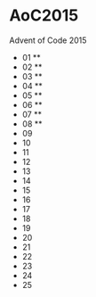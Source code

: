 # AoC2015
Advent of Code 2015

- 01 **
- 02 **
- 03 **
- 04 **
- 05 **
- 06 **
- 07 **
- 08 **
- 09
- 10
- 11
- 12
- 13
- 14
- 15
- 16
- 17
- 18
- 19
- 20
- 21
- 22
- 23
- 24
- 25
